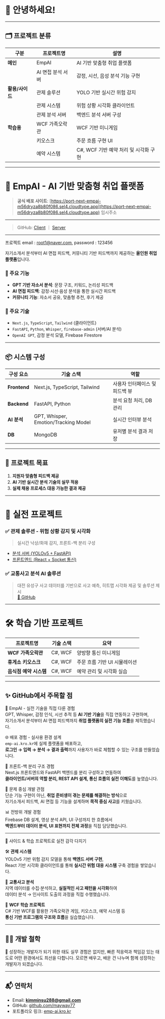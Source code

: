 # 👋 안녕하세요!

---
## 🗂️ 프로젝트 분류

| 구분       | 프로젝트명         | 설명                            |
|------------|--------------------|---------------------------------|
| **메인**   | EmpAI              | AI 기반 맞춤형 취업 플랫폼      |
|            | AI 면접 분석 서버  | 감정, 시선, 음성 분석 기능 구현 |
| **활용/사이드** | 관제 솔루션         | YOLO 기반 실시간 위험 감지      |
|            | 관제 시스템        | 위험 상황 시각화 클라이언트     |
|            | 관제 분석 서버     | 백엔드 분석 서버 구성            |
| **학습용** | WCF 가족오락관     | WCF 기반 미니게임                |
|            | 키오스크           | 주문 흐름 구현 UI               |
|            | 예약 시스템        | C#, WCF 기반 예약 처리 및 시각화 구현     |
---
# 🚀 EmpAI - AI 기반 맞춤형 취업 플랫폼  
> **공식 배포 사이트**: [https://port-next-empai-m56dryza8b80f086.sel4.cloudtype.app](https://port-next-empai-m56dryza8b80f086.sel4.cloudtype.app) 임시주소
---
> GitHub: [Client](https://github.com/mayway77/empai-client) ｜ [Server](https://github.com/mayway77/empai-server)
---
 프로젝트 email : root1@naver.com, password : 123456
               
자기소개서 분석부터 AI 면접 피드백, 커뮤니티 기반 피드백까지 제공하는 **올인원 취업 플랫폼**입니다.

### 📌 주요 기능
- **GPT 기반 자소서 분석**: 문장 구조, 키워드, 논리성 피드백
- **AI 면접 피드백**: 감정·시선·음성 분석을 통한 실시간 피드백
- **커뮤니티 기능**: 자소서 공유, 맞춤형 추천, 후기 제공

### 🔧 주요 기술
- `Next.js`, `TypeScript`, `Tailwind` (클라이언트)
- `FastAPI`, `Python`, `Whisper`, `firebase-admin` (서버/AI 분석)
- `OpenAI GPT`, 감정 분석 모델, Firebase Firestore

---

## 📦 시스템 구성

| 구성 요소 | 기술 스택 | 역할 |
|----------|------------|------|
| **Frontend** | Next.js, TypeScript, Tailwind | 사용자 인터페이스 및 피드백 뷰 |
| **Backend** | FastAPI, Python | 분석 요청 처리, DB 관리 |
| **AI 분석** | GPT, Whisper, Emotion/Tracking Model | 실시간 인터뷰 분석 |
| **DB** | MongoDB | 유저별 분석 결과 저장 |

---

## 🎯 프로젝트 목표

1. **지원자 맞춤형 피드백 제공**
2. **AI 기반 실시간 분석 기술의 실무 적용**
3. **실제 채용 프로세스 대응 가능한 결과 제공**

---

# 💼 실전 프로젝트

### ✅ 관제 솔루션 - 위험 상황 감지 및 시각화
> 실시간 낙상/화재 감지, 프론트-백 분리 구성

- [분석 서버 (YOLOv5 + FastAPI)](https://github.com/mayway77/Risk_Detection_Server)  
- [프론트엔드 (React + Socket 통신)](https://github.com/mayway77/Risk_Detection_Client)

### ✅ 교통사고 분석 AI 솔루션
> 대전 유성구 사고 데이터를 기반으로 사고 예측, 히트맵 시각화 제공 및 솔루션 제시  
[🔗 GitHub](https://github.com/mayway77/Daejeon_Yuseong_Accidents)

---

# 🛠 학습 기반 프로젝트

| 프로젝트명 | 기술 스택 | 요약 |
|------------|-----------|------|
| **WCF 가족오락관** | C#, WCF | 양방향 통신 미니게임 |
| **휴게소 키오스크** | C#, WCF | 주문 흐름 기반 UI 시뮬레이션 |
| **음식점 예약 시스템** | C#, WCF | 예약 관리 및 시각화 실습 |

---

## ✨ GitHub에서 주목할 점

🧩 EmpAI - 실전 기술을 직접 다룬 경험  
GPT, Whisper, 감정 인식, 시선 추적 등 **AI 기반 기술**을 직접 연동하고 구현하며,  
자기소개서 분석부터 AI 면접 피드백까지 **취업 플랫폼의 실전 기능 흐름**을 체득했습니다.

🌐 배포 경험 - 실사용 환경 설계  
`emp-ai.kro.kr`에 실제 플랫폼을 배포하고,  
**로그인 → 입력 → 분석 → 결과 출력**까지 사용자가 바로 체험할 수 있는 구조를 만들었습니다.

🧱 프론트-백 분리 구조 경험  
Next.js 프론트엔드와 FastAPI 백엔드를 분리 구성하고 연동하여  
**클라이언트/서버의 역할 분리, REST API 설계, 통신 흐름의 실전 이해도**를 높였습니다.

🔧 문제 중심 개발 관점  
단순 기능 구현이 아닌, **취업 준비생이 겪는 문제를 해결하는 방식**으로  
자기소개서 피드백, AI 면접 등 기능을 설계하며 **목적 중심 사고**를 키웠습니다.

📊 전방위 개발 경험  
Firebase DB 설계, 영상 분석 API, UI 구성까지 한 흐름에서  
**백엔드부터 데이터 분석, UI 표현까지 전체 과정**을 직접 담당했습니다.

---

🎯 사이드 & 학습 프로젝트로 실전 감각 다지기

🛠 **관제 시스템**  
YOLOv5 기반 위험 감지 모델을 통해 **백엔드 서버 구현**,  
React 기반 시각화 클라이언트를 통해 **실시간 위험 대응 시스템** 구축 경험을 쌓았습니다.

📌 **교통사고 분석**  
지역 데이터를 수집·분석하고, **실질적인 사고 패턴을 시각화**하여  
데이터 분석 → 인사이트 도출의 과정을 직접 수행했습니다.

💬 **WCF 학습 프로젝트**  
C# 기반 WCF를 활용한 가족오락관 게임, 키오스크, 예약 시스템 등  
**통신 기반 프로그램의 구조와 흐름**을 실습했습니다.

---

## 🙋‍♂️ 개발 철학

🎯 성장하는 개발자가 되기 위한 태도
실무 경험은 없지만, 빠른 적응력과 책임감 있는 태도로 어떤 환경에서도 최선을 다합니다.
모르면 배우고, 배운 건 나누며 함께 성장하는 개발자가 되겠습니다.

---

## 📬 연락처

- Email: **kimminsu288@gmail.com**  
- GitHub: [github.com/mayway77](https://github.com/mayway77)  
- 포트폴리오 링크: [emp-ai.kro.kr](https://emp-ai.kro.kr)
